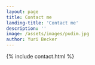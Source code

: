 ```yaml
---
layout: page
title: Contact me
landing-title: 'Contact me'
description: ''
image: /assets/images/pudim.jpg
author: Yuri Becker
---
```


{% include contact.html %}
